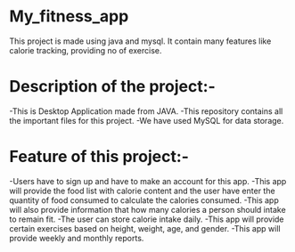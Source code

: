 # My_fitness_app
This project is made using java and mysql. It contain many features like calorie tracking, providing no of exercise.

# Description of the project:-
-This is Desktop Application made from JAVA.
-This repository contains all the important files for this project.
-We have used MySQL for data storage.

# Feature of this project:-
-Users have to sign up and have to make an account for this app.
-This app will provide the food list with calorie content and the user have enter the quantity of food consumed to calculate the calories consumed.
-This app will also provide information that how many calories a person should intake to remain fit.
-The user can store calorie intake daily.
-This app will provide certain exercises based on height, weight, age, and gender.
-This app will provide weekly and monthly reports.

